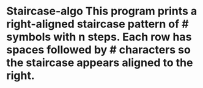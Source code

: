 # Staircase-algo This program prints a right-aligned staircase pattern of # symbols with n steps. Each row has spaces followed by # characters so the staircase appears aligned to the right.
